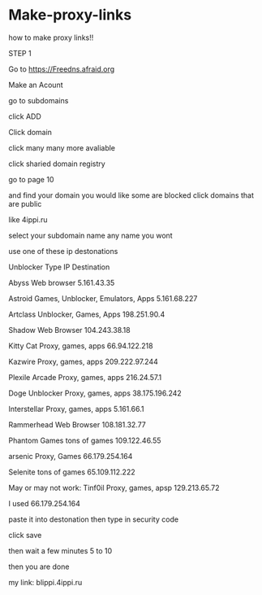 # Make-proxy-links
how to make proxy links!!

STEP 1 

Go to https://Freedns.afraid.org

 Make an Acount 

 go to subdomains

 click ADD

 Click domain

 click many many more avaliable 

 click sharied domain registry 

 go to page 10 

 and find your domain you would like some are blocked 
click domains that are public

like 4ippi.ru 

select your subdomain name any name you wont

use one of these ip destonations

Unblocker	Type	IP Destination

Abyss	Web browser	5.161.43.35

Astroid	Games, Unblocker, Emulators, Apps	5.161.68.227

Artclass	Unblocker, Games, Apps	198.251.90.4

Shadow	Web Browser	104.243.38.18

Kitty Cat	Proxy, games, apps	66.94.122.218

Kazwire	Proxy, games, apps	209.222.97.244

Plexile Arcade	Proxy, games, apps	216.24.57.1

Doge Unblocker	Proxy, games, apps	38.175.196.242

Interstellar	Proxy, games, apps	5.161.66.1

Rammerhead	Web Browser	108.181.32.77

Phantom Games	tons of games	109.122.46.55

arsenic	Proxy, Games	66.179.254.164

Selenite	tons of games	65.109.112.222

May or may not work: Tinf0il	Proxy, games, apsp	129.213.65.72



I used 66.179.254.164

paste it into destonation then type in security code

click save 

then wait a few minutes 5 to 10 

then you are done 

my link:	blippi.4ippi.ru
